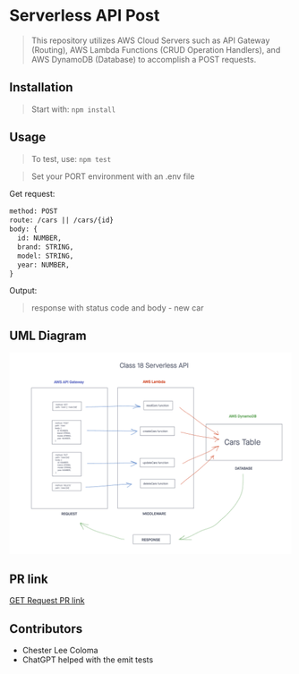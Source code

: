 # Serverless API Post
> This repository utilizes AWS Cloud Servers such as API Gateway (Routing), AWS Lambda Functions (CRUD Operation Handlers), and AWS DynamoDB (Database) to accomplish a POST requests.

## Installation

> Start with: `npm install`

## Usage

> To test, use: `npm test`

> Set your PORT environment with an .env file

Get request:
```text
method: POST
route: /cars || /cars/{id}
body: {
  id: NUMBER,
  brand: STRING,
  model: STRING,
  year: NUMBER,
}
```

Output:
> response with status code and body - new car

## UML Diagram
![Serverless API UML Diagram](./public/images/serverless-api.png)

## PR link
[GET Request PR link](https://github.com/cleecoloma/code-academy-parcel-service/pull/3)

## Contributors
* Chester Lee Coloma
* ChatGPT helped with the emit tests